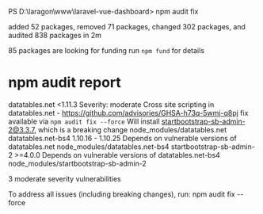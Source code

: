PS D:\laragon\www\laravel-vue-dashboard> npm audit fix

added 52 packages, removed 71 packages, changed 302 packages, and audited 838 packages in 2m

85 packages are looking for funding
  run `npm fund` for details

# npm audit report

datatables.net  <1.11.3
Severity: moderate
Cross site scripting in datatables.net  - https://github.com/advisories/GHSA-h73q-5wmj-q8pj
fix available via `npm audit fix --force`
Will install startbootstrap-sb-admin-2@3.3.7, which is a breaking change
node_modules/datatables.net
  datatables.net-bs4  1.10.16 - 1.10.25
  Depends on vulnerable versions of datatables.net
  node_modules/datatables.net-bs4
    startbootstrap-sb-admin-2  >=4.0.0
    Depends on vulnerable versions of datatables.net-bs4
    node_modules/startbootstrap-sb-admin-2

3 moderate severity vulnerabilities

To address all issues (including breaking changes), run:
  npm audit fix --force
